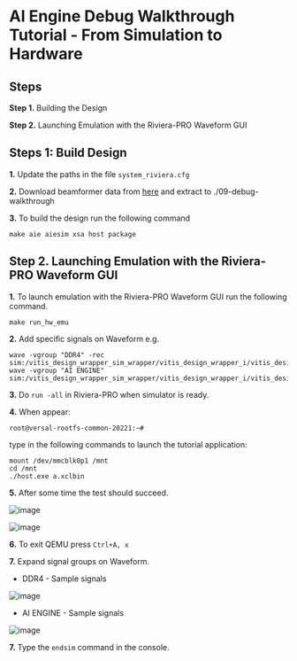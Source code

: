 # **AI Engine Debug Walkthrough Tutorial - From Simulation to Hardware**

## **Steps**

**Step 1.** Building the Design

**Step 2.** Launching Emulation with the Riviera-PRO Waveform GUI

## **Steps 1: Build Design** 

  **1.** Update the paths in the file `system_riviera.cfg`
  
  **2.** Download beamformer data from [here](https://www.xilinx.com/bin/public/openDownload?filename=beamformer_2022_1.ide.zip) and extract to ./09-debug-walkthrough

  **3.** To build the design run the following command
  
  `make aie aiesim xsa host package`

## **Step 2.** Launching Emulation with the Riviera-PRO Waveform GUI

  **1.** To launch emulation with the Riviera-PRO Waveform GUI run the following command.  

  `make run_hw_emu`
  
  **2.** Add specific signals on Waveform e.g.
  ```
  wave -vgroup "DDR4" -rec sim:/vitis_design_wrapper_sim_wrapper/vitis_design_wrapper_i/vitis_design_i/noc_ddr4/*
  wave -vgroup "AI ENGINE" sim:/vitis_design_wrapper_sim_wrapper/vitis_design_wrapper_i/vitis_design_i/ai_engine_0/*
  ```
  
  **3.** Do `run -all` in Riviera-PRO when simulator is ready.

  **4.** When appear: 

  `root@versal-rootfs-common-20221:~#`

  type in the following commands to launch the tutorial application:
```
mount /dev/mmcblk0p1 /mnt
cd /mnt
./host.exe a.xclbin
```
  **5.** After some time the test should succeed.

  ![image](https://github.com/maciejpasierbek/Riviera-PRO/assets/38097741/545ca629-d3c5-4e8c-b574-ed095727f689)

  ![image](https://github.com/maciejpasierbek/Riviera-PRO/assets/38097741/15783178-c800-450c-b589-dcabe792d32c)

  **6.** To exit QEMU press `Ctrl+A, x`

  **7.** Expand signal groups on Waveform.

  - DDR4 - Sample signals

  ![image](https://github.com/maciejpasierbek/Riviera-PRO/assets/38097741/758387d1-25f1-49a7-967e-861289ab0de4)
  
  - AI ENGINE  - Sample signals

  ![image](https://github.com/maciejpasierbek/Riviera-PRO/assets/38097741/fa00c205-902e-4a40-9890-d852771ed8eb)

  **7.** Type the `endsim` command in the console.


